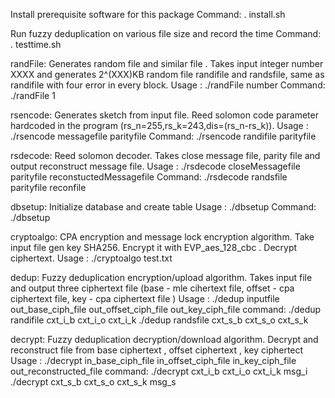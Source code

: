 
Install prerequisite software for this package
Command:
. install.sh

Run fuzzy deduplication on various file size and record the time
Command:
. testtime.sh

randFile:
Generates random file and similar file . Takes input integer number XXXX and generates 2^(XXX)KB random file randifile and 
randsfile, same as  randifile with four error in every block. 
Usage :
./randFile number
Command:
./randFile 1

rsencode:
Generates sketch from input file. Reed solomon code parameter hardcoded in the program (rs_n=255,rs_k=243,dis=(rs_n-rs_k)).
Usage :
./rsencode messagefile parityfile
Command:
./rsencode randifile parityfile

rsdecode:
Reed solomon decoder. Takes close message file, parity file and output reconstruct message file.
Usage :
./rsdecode closeMessagefile parityfile reconstuctedMessagefile
Command:
./rsdecode randsfile parityfile reconfile

dbsetup: Initialize database and create table
Usage :
./dbsetup
Command:
./dbsetup  

cryptoalgo:
CPA encryption and message lock encryption algorithm. Take input file gen key SHA256. Encrypt it with EVP_aes_128_cbc . Decrypt ciphertext. 
Usage :
./cryptoalgo test.txt

dedup:
Fuzzy deduplication encryption/upload algorithm. Takes input file and output three ciphertext file (base - mle cihertext file, offset - cpa ciphertext file, key - cpa ciphertext file )
Usage :
./dedup inputfile out_base_ciph_file out_offset_ciph_file out_key_ciph_file
command:
./dedup randifile cxt_i_b cxt_i_o cxt_i_k
./dedup randsfile cxt_s_b cxt_s_o cxt_s_k


decrypt:
Fuzzy deduplication decryption/download algorithm. Decrypt and reconstruct file from base ciphertext , offset ciphertext , key ciphertect
Usage :
./decrypt in_base_ciph_file in_offset_ciph_file in_key_ciph_file out_reconstructed_file
command:
./decrypt cxt_i_b cxt_i_o cxt_i_k msg_i
./decrypt cxt_s_b cxt_s_o cxt_s_k msg_s

